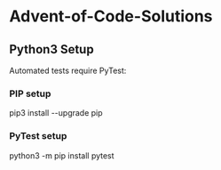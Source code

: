 # Advent-of-Code-Solutions

## Python3 Setup

Automated tests require PyTest:

### PIP setup

pip3 install --upgrade pip

### PyTest setup

python3 -m pip install pytest
